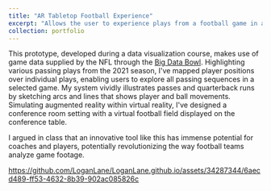 ```yaml
---
title: "AR Tabletop Football Experience"
excerpt: "Allows the user to experience plays from a football game in augmented reality on a table<br/><img src='/images/500x300.png'>"
collection: portfolio
---
```


This prototype, developed during a data visualization course, makes use of game data supplied by the NFL through the [Big Data Bowl](https://www.kaggle.com/competitions/nfl-big-data-bowl-2023). Highlighting various passing plays from the 2021 season, I've mapped player positions over individual plays, enabling users to explore all passing sequences in a selected game. My system vividly illustrates passes and quarterback runs by sketching arcs and lines that shows player and ball movements. Simulating augmented reality within virtual reality, I've designed a conference room setting with a virtual football field displayed on the conference table.

I argued in class that an innovative tool like this has immense potential for coaches and players, potentially revolutionizing the way football teams analyze game footage.

https://github.com/LoganLane/LoganLane.github.io/assets/34287344/6aecd489-ff53-4632-8b39-902ac085826c


